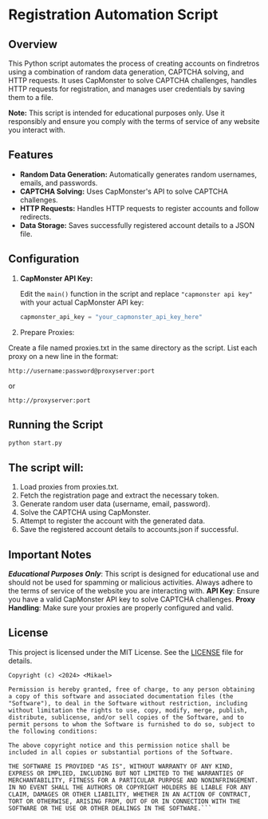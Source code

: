 # Registration Automation Script

## Overview

This Python script automates the process of creating accounts on findretros using a combination of random data generation, CAPTCHA solving, and HTTP requests. It uses CapMonster to solve CAPTCHA challenges, handles HTTP requests for registration, and manages user credentials by saving them to a file.

**Note:** This script is intended for educational purposes only. Use it responsibly and ensure you comply with the terms of service of any website you interact with.

## Features

- **Random Data Generation:** Automatically generates random usernames, emails, and passwords.
- **CAPTCHA Solving:** Uses CapMonster's API to solve CAPTCHA challenges.
- **HTTP Requests:** Handles HTTP requests to register accounts and follow redirects.
- **Data Storage:** Saves successfully registered account details to a JSON file.

## Configuration

1. **CapMonster API Key:**

   Edit the `main()` function in the script and replace `"capmonster api key"` with your actual CapMonster API key:

   ```python
   capmonster_api_key = "your_capmonster_api_key_here"
   ```
2. Prepare Proxies:

Create a file named proxies.txt in the same directory as the script. List each proxy on a new line in the format:
```
http://username:password@proxyserver:port
```
or
```
http://proxyserver:port
```
## Running the Script
```
python start.py
```
## The script will:

1. Load proxies from proxies.txt.
2. Fetch the registration page and extract the necessary token.
3. Generate random user data (username, email, password).
4. Solve the CAPTCHA using CapMonster.
5. Attempt to register the account with the generated data.
6. Save the registered account details to accounts.json if successful.
## Important Notes
***Educational Purposes Only***: This script is designed for educational use and should not be used for spamming or malicious activities. Always adhere to the terms of service of the website you are interacting with.
**API Key**: Ensure you have a valid CapMonster API key to solve CAPTCHA challenges.
**Proxy Handling**: Make sure your proxies are properly configured and valid.
## License
This project is licensed under the MIT License. See the [LICENSE](https://en.wikipedia.org/wiki/MIT_License) file for details.
```
Copyright (c) <2024> <Mikael>

Permission is hereby granted, free of charge, to any person obtaining a copy of this software and associated documentation files (the "Software"), to deal in the Software without restriction, including without limitation the rights to use, copy, modify, merge, publish, distribute, sublicense, and/or sell copies of the Software, and to permit persons to whom the Software is furnished to do so, subject to the following conditions:

The above copyright notice and this permission notice shall be included in all copies or substantial portions of the Software.

THE SOFTWARE IS PROVIDED "AS IS", WITHOUT WARRANTY OF ANY KIND, EXPRESS OR IMPLIED, INCLUDING BUT NOT LIMITED TO THE WARRANTIES OF MERCHANTABILITY, FITNESS FOR A PARTICULAR PURPOSE AND NONINFRINGEMENT. IN NO EVENT SHALL THE AUTHORS OR COPYRIGHT HOLDERS BE LIABLE FOR ANY CLAIM, DAMAGES OR OTHER LIABILITY, WHETHER IN AN ACTION OF CONTRACT, TORT OR OTHERWISE, ARISING FROM, OUT OF OR IN CONNECTION WITH THE SOFTWARE OR THE USE OR OTHER DEALINGS IN THE SOFTWARE.```
